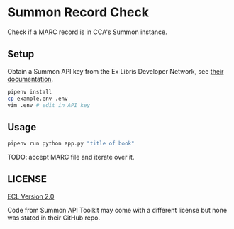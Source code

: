 # Summon Record Check

Check if a MARC record is in CCA's Summon instance.

## Setup

Obtain a Summon API key from the Ex Libris Developer Network, see [their documentation](https://knowledge.exlibrisgroup.com/Summon/Product_Documentation/Configuring_The_Summon_Service/Configurations_Outside_of_the_Summon_Administration_Console/Summon%3A_Using_the_Summon_API).

```sh
pipenv install
cp example.env .env
vim .env # edit in API key
```

## Usage

```sh
pipenv run python app.py "title of book"
```

TODO: accept MARC file and iterate over it.

## LICENSE

[ECL Version 2.0](https://opensource.org/licenses/ECL-2.0)

Code from Summon API Toolkit may come with a different license but none was stated in their GitHub repo.
